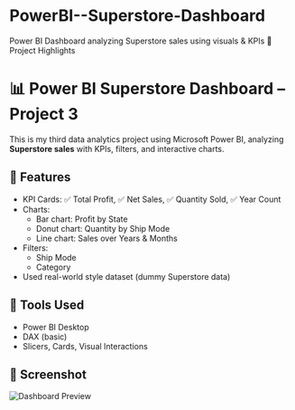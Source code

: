 # PowerBI--Superstore-Dashboard
Power BI Dashboard analyzing Superstore sales using visuals &amp; KPIs
🌟 Project Highlights
# 📊 Power BI Superstore Dashboard – Project 3

This is my third data analytics project using Microsoft Power BI, analyzing **Superstore sales** with KPIs, filters, and interactive charts.

## 🚀 Features
- KPI Cards: ✅ Total Profit, ✅ Net Sales, ✅ Quantity Sold, ✅ Year Count
- Charts:
  - Bar chart: Profit by State
  - Donut chart: Quantity by Ship Mode
  - Line chart: Sales over Years & Months
- Filters:
  - Ship Mode
  - Category
- Used real-world style dataset (dummy Superstore data)

## 🧰 Tools Used
- Power BI Desktop
- DAX (basic)
- Slicers, Cards, Visual Interactions

## 📸 Screenshot
![Dashboard Preview](./DashboardImage.png)

